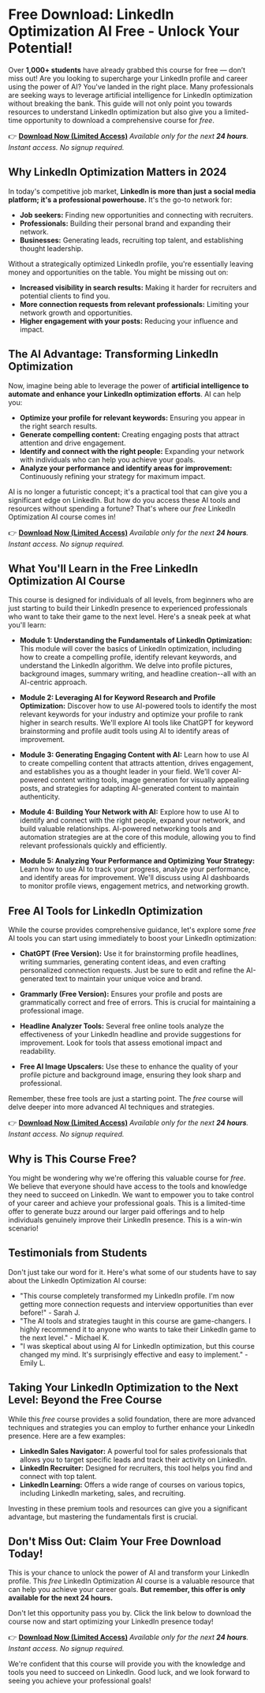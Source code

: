 # Free Download: LinkedIn Optimization AI Free - Unlock Your Potential!

Over **1,000+ students** have already grabbed this course for free — don’t miss out! Are you looking to supercharge your LinkedIn profile and career using the power of AI? You've landed in the right place. Many professionals are seeking ways to leverage artificial intelligence for LinkedIn optimization without breaking the bank. This guide will not only point you towards resources to understand LinkedIn optimization but also give you a limited-time opportunity to download a comprehensive course for *free*.

👉 [**Download Now (Limited Access)**](https://udemywork.com/linkedin-optimization-ai-free)
_Available only for the next **24 hours**. Instant access. No signup required._

## Why LinkedIn Optimization Matters in 2024

In today's competitive job market, **LinkedIn is more than just a social media platform; it's a professional powerhouse.** It's the go-to network for:

*   **Job seekers:** Finding new opportunities and connecting with recruiters.
*   **Professionals:** Building their personal brand and expanding their network.
*   **Businesses:** Generating leads, recruiting top talent, and establishing thought leadership.

Without a strategically optimized LinkedIn profile, you're essentially leaving money and opportunities on the table. You might be missing out on:

*   **Increased visibility in search results:** Making it harder for recruiters and potential clients to find you.
*   **More connection requests from relevant professionals:** Limiting your network growth and opportunities.
*   **Higher engagement with your posts:** Reducing your influence and impact.

## The AI Advantage: Transforming LinkedIn Optimization

Now, imagine being able to leverage the power of **artificial intelligence to automate and enhance your LinkedIn optimization efforts**. AI can help you:

*   **Optimize your profile for relevant keywords:** Ensuring you appear in the right search results.
*   **Generate compelling content:** Creating engaging posts that attract attention and drive engagement.
*   **Identify and connect with the right people:** Expanding your network with individuals who can help you achieve your goals.
*   **Analyze your performance and identify areas for improvement:** Continuously refining your strategy for maximum impact.

AI is no longer a futuristic concept; it's a practical tool that can give you a significant edge on LinkedIn.  But how do you access these AI tools and resources without spending a fortune?  That's where our *free* LinkedIn Optimization AI course comes in!

👉 [**Download Now (Limited Access)**](https://udemywork.com/linkedin-optimization-ai-free)
_Available only for the next **24 hours**. Instant access. No signup required._

## What You'll Learn in the Free LinkedIn Optimization AI Course

This course is designed for individuals of all levels, from beginners who are just starting to build their LinkedIn presence to experienced professionals who want to take their game to the next level. Here's a sneak peek at what you'll learn:

*   **Module 1: Understanding the Fundamentals of LinkedIn Optimization:** This module will cover the basics of LinkedIn optimization, including how to create a compelling profile, identify relevant keywords, and understand the LinkedIn algorithm.  We delve into profile pictures, background images, summary writing, and headline creation--all with an AI-centric approach.

*   **Module 2: Leveraging AI for Keyword Research and Profile Optimization:** Discover how to use AI-powered tools to identify the most relevant keywords for your industry and optimize your profile to rank higher in search results.  We'll explore AI tools like ChatGPT for keyword brainstorming and profile audit tools using AI to identify areas of improvement.

*   **Module 3: Generating Engaging Content with AI:** Learn how to use AI to create compelling content that attracts attention, drives engagement, and establishes you as a thought leader in your field.  We'll cover AI-powered content writing tools, image generation for visually appealing posts, and strategies for adapting AI-generated content to maintain authenticity.

*   **Module 4: Building Your Network with AI:** Explore how to use AI to identify and connect with the right people, expand your network, and build valuable relationships. AI-powered networking tools and automation strategies are at the core of this module, allowing you to find relevant professionals quickly and efficiently.

*   **Module 5: Analyzing Your Performance and Optimizing Your Strategy:** Learn how to use AI to track your progress, analyze your performance, and identify areas for improvement.  We'll discuss using AI dashboards to monitor profile views, engagement metrics, and networking growth.

## Free AI Tools for LinkedIn Optimization

While the course provides comprehensive guidance, let's explore some *free* AI tools you can start using immediately to boost your LinkedIn optimization:

*   **ChatGPT (Free Version):** Use it for brainstorming profile headlines, writing summaries, generating content ideas, and even crafting personalized connection requests.  Just be sure to edit and refine the AI-generated text to maintain your unique voice and brand.

*   **Grammarly (Free Version):**  Ensures your profile and posts are grammatically correct and free of errors.  This is crucial for maintaining a professional image.

*   **Headline Analyzer Tools:** Several free online tools analyze the effectiveness of your LinkedIn headline and provide suggestions for improvement. Look for tools that assess emotional impact and readability.

*   **Free AI Image Upscalers:** Use these to enhance the quality of your profile picture and background image, ensuring they look sharp and professional.

Remember, these free tools are just a starting point. The *free* course will delve deeper into more advanced AI techniques and strategies.

👉 [**Download Now (Limited Access)**](https://udemywork.com/linkedin-optimization-ai-free)
_Available only for the next **24 hours**. Instant access. No signup required._

## Why is This Course Free?

You might be wondering why we're offering this valuable course for *free*.  We believe that everyone should have access to the tools and knowledge they need to succeed on LinkedIn.  We want to empower you to take control of your career and achieve your professional goals.  This is a limited-time offer to generate buzz around our larger paid offerings and to help individuals genuinely improve their LinkedIn presence.  This is a win-win scenario!

## Testimonials from Students

Don't just take our word for it. Here's what some of our students have to say about the LinkedIn Optimization AI course:

*   "This course completely transformed my LinkedIn profile. I'm now getting more connection requests and interview opportunities than ever before!" - Sarah J.
*   "The AI tools and strategies taught in this course are game-changers. I highly recommend it to anyone who wants to take their LinkedIn game to the next level." - Michael K.
*   "I was skeptical about using AI for LinkedIn optimization, but this course changed my mind. It's surprisingly effective and easy to implement." - Emily L.

## Taking Your LinkedIn Optimization to the Next Level: Beyond the Free Course

While this *free* course provides a solid foundation, there are more advanced techniques and strategies you can employ to further enhance your LinkedIn presence. Here are a few examples:

*   **LinkedIn Sales Navigator:**  A powerful tool for sales professionals that allows you to target specific leads and track their activity on LinkedIn.
*   **LinkedIn Recruiter:** Designed for recruiters, this tool helps you find and connect with top talent.
*   **LinkedIn Learning:**  Offers a wide range of courses on various topics, including LinkedIn marketing, sales, and recruiting.

Investing in these premium tools and resources can give you a significant advantage, but mastering the fundamentals first is crucial.

## Don't Miss Out: Claim Your Free Download Today!

This is your chance to unlock the power of AI and transform your LinkedIn profile. This *free* LinkedIn Optimization AI course is a valuable resource that can help you achieve your career goals. **But remember, this offer is only available for the next 24 hours.**

Don't let this opportunity pass you by. Click the link below to download the course now and start optimizing your LinkedIn presence today!

👉 [**Download Now (Limited Access)**](https://udemywork.com/linkedin-optimization-ai-free)
_Available only for the next **24 hours**. Instant access. No signup required._

We're confident that this course will provide you with the knowledge and tools you need to succeed on LinkedIn. Good luck, and we look forward to seeing you achieve your professional goals!
